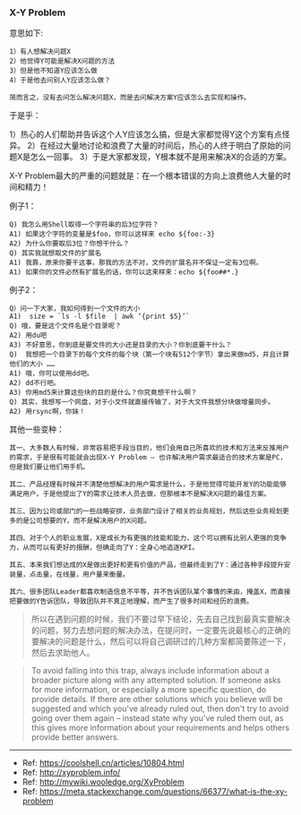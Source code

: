 
### X-Y Problem

意思如下:

```
1）有人想解决问题X
2）他觉得Y可能是解决X问题的方法
3）但是他不知道Y应该怎么做
4）于是他去问别人Y应该怎么做？

简而言之，没有去问怎么解决问题X，而是去问解决方案Y应该怎么去实现和操作。
```
于是乎：

1）热心的人们帮助并告诉这个人Y应该怎么搞，但是大家都觉得Y这个方案有点怪异。
2）在经过大量地讨论和浪费了大量的时间后，热心的人终于明白了原始的问题X是怎么一回事。
3）于是大家都发现，Y根本就不是用来解决X的合适的方案。

X-Y Problem最大的严重的问题就是：在一个根本错误的方向上浪费他人大量的时间和精力！

例子1：

```
Q) 我怎么用Shell取得一个字符串的后3位字符？
A1) 如果这个字符的变量是$foo，你可以这样来 echo ${foo:-3}
A2) 为什么你要取后3位？你想干什么？
Q) 其实我就想取文件的扩展名
A1) 我靠，原来你要干这事，那我的方法不对，文件的扩展名并不保证一定有3位啊。
A1) 如果你的文件必然有扩展名的话，你可以这来样来：echo ${foo##*.}
```

例子2：
```
Q）问一下大家，我如何得到一个文件的大小
A1)  size = `ls -l $file  | awk ‘{print $5}’`
Q) 哦，要是这个文件名是个目录呢？
A2) 用du吧
A3) 不好意思，你到底是要文件的大小还是目录的大小？你到底要干什么？
Q)  我想把一个目录下的每个文件的每个块（第一个块有512个字节）拿出来做md5，并且计算他们的大小 ……
A1) 哦，你可以使用dd吧。
A2) dd不行吧。
A3) 你用md5来计算这些块的目的是什么？你究竟想干什么啊？
Q) 其实，我想写一个网盘，对于小文件就直接传输了，对于大文件我想分块做增量同步。
A2) 用rsync啊，你妹！
```

其他一些变种：

```
其一、大多数人有时候，非常容易把手段当目的，他们会用自己所喜欢的技术和方法来反推用户的需求，于是很有可能就会出现X-Y Problem – 也许解决用户需求最适合的技术方案是PC，但是我们要让他们用手机。

其二、产品经理有时候并不清楚他想解决的用户需求是什么，于是他觉得可能开发Y的功能能够满足用户，于是他提出了Y的需求让技术人员去做，但那根本不是解决X问题的最佳方案。

其三、因为公司或部门的一些战略安排，业务部门设计了相关的业务规划，然后这些业务规划更多的是公司想要的Y，而不是解决用户的X问题。

其四、对于个人的职业发展，X是成长为有更强的技能和能力，这个可以拥有比别人更强的竞争力，从而可以有更好的报酬，但确走向了Y：全身心地追逐KPI。

其五、本来我们想达成的X是做出更好和更有价值的产品，但最终走到了Y：通过各种手段提升安装量，点击量，在线量，用户量来衡量。

其六、很多团队Leader都喜欢制造信息不平等，并不告诉团队某个事情的来由，掩盖X，而直接把要做的Y告诉团队，导致团队并不真正地理解，而产生了很多时间和经历的浪费。
```

> 所以在遇到问题的时候，我们不要过早下结论，先去自己找到最真实要解决的问题，努力去想问题的解决办法，在提问时，一定要先说最核心的正确的要解决的问题是什么，然后可以将自己调研过的几种方案都简要陈述一下，然后去求助他人。

> To avoid falling into this trap, always include information about a broader picture along with any attempted solution. If someone asks for more information, or especially a more specific question, do provide details. If there are other solutions which you believe will be suggested and which you've already ruled out, then don't try to avoid going over them again – instead state why you've ruled them out, as this gives more information about your requirements and helps others provide better answers.

---

- Ref: https://coolshell.cn/articles/10804.html
- Ref: http://xyproblem.info/
- Ref: http://mywiki.wooledge.org/XyProblem
- Ref: https://meta.stackexchange.com/questions/66377/what-is-the-xy-problem

